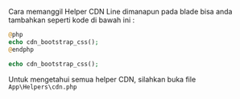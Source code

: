 Cara memanggil Helper CDN
Line dimanapun pada blade bisa anda tambahkan seperti kode di bawah ini :
```php
@php
echo cdn_bootstrap_css();
@endphp
```

```php
echo cdn_bootstrap_css();
```

Untuk mengetahui semua helper CDN, silahkan buka file ```App\Helpers\cdn.php```